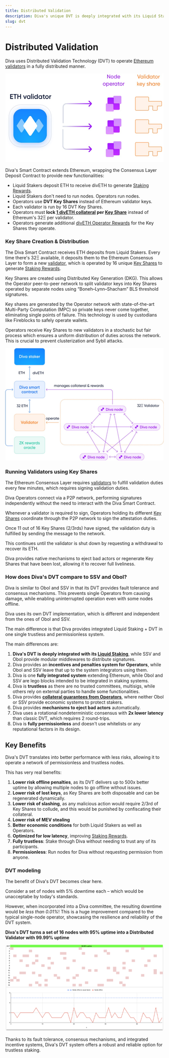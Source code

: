 ```yaml
---
title: Distributed Validation
description: Diva's unique DVT is deeply integrated with its Liquid Staking, offering massive improvements in performance and resiliency
slug: dvt
---
```


# Distributed Validation

Diva uses Distributed Validation Technology (DVT) to operate [Ethereum validators](glossary#validator) in a fully distributed manner.

![DVT splitting keys](img/dvt-1.png)

Diva's Smart Contract extends Ethereum, wrapping the Consensus Layer Deposit Contract to provide new functionalities:

- Liquid Stakers deposit ETH to receive divETH to generate [Staking Rewards](staking-rewards).
- Liquid Stakers don't need to run nodes. Operators run nodes.
- Operators use **DVT Key Shares** instead of Ethereum validator keys.
- Each validator is run by 16 DVT Key Shares.
- Operators must **lock [1 divETH collateral](glossary#collateral) per [Key Share](glossary#key-share)** instead of Ethereum's 32Ξ per validator.
- Operators generate additional [divETH Operator Rewards](economics) for the Key Shares they operate.



### Key Share Creation & Distribution

The Diva Smart Contract receives ETH deposits from Liquid Stakers. Every time there's 32Ξ available, it deposits them to the Ethereum Consensus Layer to form a new [validator](glossary#validator), which is operated by 16 unique [Key Shares](glossary#key-share) to generate [Staking Rewards](staking-rewards).

Key Shares are created using Distributed Key Generation (DKG). This allows the Operator peer-to-peer network to split validator keys into Key Shares operated by separate nodes using “Boneh–Lynn–Shacham” BLS threshold signatures.

Key shares are generated by the Operator network with state-of-the-art Multi-Party Computation (MPC) so private keys never come together, eliminating single points of failure. This technology is used by custodians like Fireblocks to safely operate wallets.

Operators receive Key Shares to new validators in a stochastic but fair process which ensures a uniform distribution of duties across the network. This is crucial to prevent clusterization and Sybil attacks.

<div style={{textAlign: 'center'}}>

![DVT architecture](img/dvt-2.png)
</div>


### Running Validators using Key Shares

The Ethereum Consensus Layer requires [validators](glossary#validator) to fulfill validation duties every few minutes, which requires signing validation duties.

Diva Operators connect via a P2P network, performing signatures independently without the need to interact with the Diva Smart Contract.

Whenever a validator is required to sign, Operators holding its different [Key Shares](glossary#key-share) coordinate through the P2P network to sign the attestation duties.

Once 11 out of 16 Key Shares (2/3rds) have signed, the validation duty is fulfilled by sending the message to the network.

This continues until the validator is shut down by requesting a withdrawal to recover its ETH.

Diva provides native mechanisms to eject bad actors or regenerate Key Shares that have been lost, allowing it to recover full liveliness.

### How does Diva's DVT compare to SSV and Obol?

Diva is similar to Obol and SSV in that its DVT provides fault tolerance and consensus mechanisms. This prevents single Operators from causing damage, while enabling uninterrupted operation even with some nodes offline.

Diva uses its own DVT implementation, which is different and independent from the ones of Obol and SSV.

The main difference is that Diva provides integrated Liquid Staking + DVT in one single trustless and permissionless system.

The main differences are:

1. **Diva's DVT is deeply integrated with its [Liquid Staking](lst)**, while SSV and Obol provide modular middlewares to distribute signatures.
2. Diva provides an **incentives and penalties system for Operators**, while Obol and SSV leave that up to the system integrators using them.
3. Diva is one **fully integrated system** extending Ethereum, while Obol and SSV are lego blocks intended to be integrated in staking systems.
4. Diva is **trustless** as there are no trusted committees, multisigs, while others rely on external parties to handle some functionalities.
5. Diva provides **[collateral guarantees from Operators](glossary#collateral)**, where neither Obol or SSV provide economic systems to protect stakers.
6. Diva provides **mechanisms to eject bad actors** automatically.
7. Diva uses a rotational nondeterministic consensus with **2x lower latency** than classic DVT, which requires 2 round-trips.
8. Diva is **fully permissionless** and doesn't use whitelists or any reputational factors in its design.


## Key Benefits

Diva's DVT translates into better performance with less risks, allowing it to operate a network of permissionless and trustless nodes.

This has very real benefits:

1. **Lower risk offline penalties**, as its DVT delivers up to 500x better uptime by allowing multiple nodes to go offline without issues.
2. **Lower risk of lost keys**, as Key Shares are both disposable and can be regenerated dynamically.
3. **Lower risk of slashing**, as any malicious action would require 2/3rd of Key Shares to collude, and this would be punished by confiscating their collateral.
4. **Lower risk of MEV stealing**
5. **Better economic conditions** for both Liquid Stakers as well as Operators.
6. **Optimized for low latency**, improving [Staking Rewards](staking-rewards).
6. **Fully trustless**: Stake through Diva without needing to trust any of its participants.
7. **Permissionless**: Run nodes for Diva without requesting permission from anyone.

### DVT modeling

The benefit of Diva's DVT becomes clear here. 

Consider a set of nodes with 5% downtime each – which would be unacceptabe by today's standards.

However, when incorporated into a Diva committee, the resulting downtime would be *less than 0.01%*! This is a huge improvement compared to the typical single-node operator, showcasing the resilience and reliability of the DVT system.

**Diva's DVT turns a set of 16 nodes with 95% uptime into a Distributed Validator with 99.99% uptime**

![DVT architecture](img/dvt-uptime-improvement.png)

Thanks to its fault tolerance, consensus mechanisms, and integrated incentive systems, Diva's DVT system offers a robust and reliable option for trustless staking.
